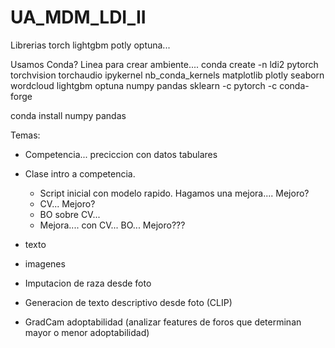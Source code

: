 # UA_MDM_LDI_II

Librerias
torch lightgbm potly optuna... 

Usamos Conda? Linea para crear ambiente....
conda create -n ldi2 pytorch torchvision torchaudio ipykernel nb_conda_kernels matplotlib plotly seaborn wordcloud lightgbm optuna numpy pandas sklearn -c pytorch -c conda-forge  

conda install numpy pandas

Temas:
- Competencia... preciccion con datos tabulares
+ Clase intro a competencia. 
    - Script inicial con modelo rapido. Hagamos una mejora.... Mejoro?
    - CV... Mejoro?
    - BO sobre CV...
    - Mejora.... con CV... BO... Mejoro???

+ texto
+ imagenes

- Imputacion de raza desde foto

- Generacion de texto descriptivo desde foto (CLIP)

- GradCam adoptabilidad (analizar features de foros que determinan mayor o menor adoptabilidad)

